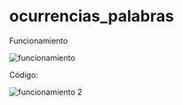 # ocurrencias_palabras

Funcionamiento

![funcionamiento](https://user-images.githubusercontent.com/58127103/122334379-42f0ed00-ceff-11eb-95a6-97f18b60abcd.png)

Código:

![funcionamiento 2](https://user-images.githubusercontent.com/58127103/122334466-66b43300-ceff-11eb-8f5e-03844772407a.png)

